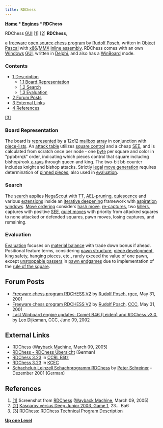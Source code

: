 ```yaml
---
title: RDChess
---
```

**[Home](Home "Home") \* [Engines](Engines "Engines") \* RDChess**



 [](https://web.archive.org/web/20050309185315/http://www.rdchess.com/) RDChess [GUI](GUI "GUI") <a id="cite-note-1" href="#cite-ref-1">[1]</a> <a id="cite-note-2" href="#cite-ref-2">[2]</a> 
**RDChess**,  

a [freeware](https://en.wikipedia.org/wiki/Freeware) [open source chess program](Category:Open_Source "Category:Open Source") by [Rudolf Posch](Rudolf_Posch "Rudolf Posch"), written in [Object Pascal](Pascal "Pascal") with [x86](X86 "X86")/[MMX](MMX "MMX") [inline assembly](Assembly#InlineAssembly "Assembly"). 
RDChess comes with an own [Windows](Windows "Windows") [GUI](GUI "GUI"), written in [Delphi](Delphi "Delphi"), and also has a [WinBoard](WinBoard "WinBoard") mode. 



### Contents


* [1 Description](#description)
	+ [1.1 Board Representation](#board-representation)
	+ [1.2 Search](#search)
	+ [1.3 Evaluation](#evaluation)
* [2 Forum Posts](#forum-posts)
* [3 External Links](#external-links)
* [4 References](#references)






<a id="cite-note-3" href="#cite-ref-3">[3]</a>



### Board Representation


The board is [represented](Board_Representation "Board Representation") by a 12x12 [mailbox](Mailbox "Mailbox") [array](Array "Array") in conjunction with [piece-lists](Piece-Lists "Piece-Lists"). 
An [attack table](Attack_and_Defend_Maps "Attack and Defend Maps") utilizes [square control](Square_Control "Square Control") and a cheap [SEE](Static_Exchange_Evaluation "Static Exchange Evaluation"), and is calculated from scratch once per node - one [byte](Byte "Byte") per square and color in "ppbbrrqk" order, indicating which pieces control that square including bishop/rook [x-rays](X-ray "X-ray") through queen and king. The two-bit bb counter includes knight and bishop attacks. 
Strictly [legal](Legal_Move "Legal Move") [move generation](Move_Generation "Move Generation") requires determination of [pinned pieces](Pin "Pin"), also used in [evaluation](Evaluation "Evaluation"). 



### Search


The [search](Search "Search") applies [NegaScout](NegaScout "NegaScout") with [TT](Transposition_Table "Transposition Table"), [AEL-pruning](AEL-Pruning "AEL-Pruning"), [quiescence](Quiescence_Search "Quiescence Search") and various [extensions](Extensions "Extensions") inside an [iterative deepening](Iterative_Deepening "Iterative Deepening") framework with [aspiration windows](Aspiration_Windows "Aspiration Windows"). 
[Move ordering](Move_Ordering "Move Ordering") considers [hash move](Hash_Move "Hash Move"), [re-captures](Captures "Captures"), two [killers](Killer_Move "Killer Move"), captures with positive [SEE](Static_Exchange_Evaluation "Static Exchange Evaluation"), [quiet moves](Quiet_Moves "Quiet Moves") with priority from attacked squares to none attacked or defended squares, pawn moves, losing captures, and remaining. 



### Evaluation


[Evaluation](Evaluation "Evaluation") focuses on [material balance](Material#Balance "Material") with trade down bonus if ahead. 
Positional feature terms, considering [pawn structure](Pawn_Structure "Pawn Structure"), [piece development](Development "Development"), [king safety](King_Safety "King Safety"), [hanging pieces](Hanging_Piece "Hanging Piece"), etc., 
rarely exceed the value of one pawn, except [unstoppable passers](Unstoppable_Passer "Unstoppable Passer") in [pawn endgames](Pawn_Endgame "Pawn Endgame") due to implementation of the [rule of the square](Rule_of_the_Square "Rule of the Square").



## Forum Posts


* [Freeware chess program RDCHESS V2](https://groups.google.com/d/msg/rec.games.chess.computer/7M2Pe1LUWIY/g3uKxbx8fpkJ) by [Rudolf Posch](Rudolf_Posch "Rudolf Posch"), [rgcc](Computer_Chess_Forums "Computer Chess Forums"), May 31, 2001
* [Freeware chess program RDCHESS V2](https://www.stmintz.com/ccc/index.php?id=172719) by [Rudolf Posch](Rudolf_Posch "Rudolf Posch"), [CCC](CCC "CCC"), May 31, 2001
* [Last Winboard engine updates: Comet B46 (Leiden) and RDChess v3.0.](https://www.stmintz.com/ccc/index.php?id=234744) by [Leo Dijksman](Leo_Dijksman "Leo Dijksman"), [CCC](CCC "CCC"), June 09, 2002


## External Links


* [RDChess](https://web.archive.org/web/20050309185315/http://www.rdchess.com/) ([Wayback Machine](https://en.wikipedia.org/wiki/Wayback_Machine), March 09, 2005)
* [RDChess - RDChess Übersicht](http://members.aon.at/rposch/page_2_1.html) (German)
* [RDChess 3.23](http://www.computerchess.org.uk/ccrl/404/cgi/engine_details.cgi?print=Details&each_game=1&eng=RDChess%203.23) in [CCRL Blitz](CCRL "CCRL")
* [RDChess 3.23](http://kirill-kryukov.com/chess/kcec/cgi/engine_details.cgi?print=Details&each_game=1&eng=RDChess%203.23) in [KCEC](KCEC "KCEC")
* [Schachclub Leinzell Schachprogramm RDChess](http://scleinzell.schachvereine.de/p_themen/freewared.shtml#3) by [Peter Schreiner](Peter_Schreiner "Peter Schreiner") - Dezember 2001 (German)


## References


1. <a id="cite-ref-1" href="#cite-note-1">[1]</a> Screenshot from [RDChess](https://web.archive.org/web/20050309185315/http://www.rdchess.com/) ([Wayback Machine](https://en.wikipedia.org/wiki/Wayback_Machine), March 09, 2005)
2. <a id="cite-ref-2" href="#cite-note-2">[2]</a> [Kasparov versus Deep Junior 2003, Game 1](Kasparov_versus_Deep_Junior_2003#Game_1 "Kasparov versus Deep Junior 2003"), 23... Ba6
3. <a id="cite-ref-3" href="#cite-note-3">[3]</a> [RDChess: RDChess Technical Program Description](https://web.archive.org/web/20050414085626/http://groups.msn.com/RudolfPosch/technicalprogamdescription1.msnw)

**[Up one Level](Engines "Engines")**







 
